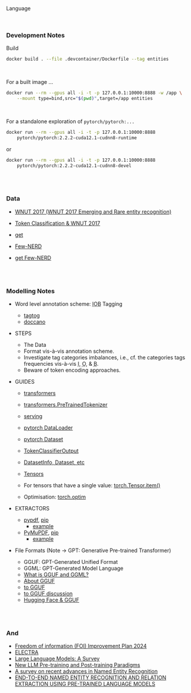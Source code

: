 <br>

Language

<br>

### Development Notes

Build

```bash
docker build . --file .devcontainer/Dockerfile --tag entities
```

<br>

For a built image ...

```bash
docker run --rm --gpus all -i -t -p 127.0.0.1:10000:8888 -w /app \
    --mount type=bind,src="$(pwd)",target=/app entities
```

<br>

For a standalone exploration of `pytorch/pytorch:...`

```bash
docker run --rm --gpus all -i -t -p 127.0.0.1:10000:8888 
	pytorch/pytorch:2.2.2-cuda12.1-cudnn8-runtime
```

or

```bash
docker run --rm --gpus all -i -t -p 127.0.0.1:10000:8888 
	pytorch/pytorch:2.2.2-cuda12.1-cudnn8-devel
```

<br>
<br>

### Data

* [WNUT 2017 (WNUT 2017 Emerging and Rare entity recognition)](https://paperswithcode.com/dataset/wnut-2017-emerging-and-rare-entity)
* [Token Classification & WNUT 2017](https://huggingface.co/docs/transformers/tasks/token_classification)
* [get](https://huggingface.co/datasets/leondz/wnut_17)

* [Few-NERD](https://paperswithcode.com/dataset/few-nerd)
* [get Few-NERD](https://huggingface.co/datasets/DFKI-SLT/few-nerd?library=datasets)

<br>
<br>

### Modelling Notes

* Word level annotation scheme: <abbr title="Inside, Outside, Beginning">IOB</abbr> Tagging
  * [tagtog](https://docs.tagtog.com)
  * [doccano](https://github.com/doccano/doccano)

* STEPS
  * The Data
  * Format vis-à-vis annotation scheme.
  * Investigate tag categories imbalances, i.e., cf. the categories tags frequencies vis-à-vis <abbr title="inside">I</abbr>, <abbr title="outside">O</abbr>, & <abbr title="beginning">B</abbr>.
  * Beware of token encoding approaches.

* GUIDES
  * [transformers](https://huggingface.co/docs/transformers/index)
  * [transformers.PreTrainedTokenizer](https://huggingface.co/docs/transformers/v4.41.3/en/main_classes/tokenizer#transformers.PreTrainedTokenizer.__call__)
  * [serving](https://medium.com/@anthonyproctor/how-to-use-ollama-an-introduction-to-efficient-ai-model-serving-43870d5ae62c)
  * [pytorch DataLoader](https://pytorch.org/docs/stable/data.html#torch.utils.data.DataLoader)
  * [pytorch Dataset](https://pytorch.org/docs/stable/data.html#torch.utils.data.Dataset)
  * [TokenClassifierOutput](https://huggingface.co/docs/transformers/main_classes/output#transformers.modeling_outputs.TokenClassifierOutput)
  * [DatasetInfo, Dataset, etc](https://huggingface.co/docs/datasets/v2.20.0/en/package_reference/main_classes#main-classes)

  * [Tensors](https://pytorch.org/docs/stable/tensors.html)
  * For tensors that have a single value: [torch.Tensor.item()](https://pytorch.org/docs/stable/generated/torch.Tensor.item.html#torch.Tensor.item)

  * Optimisation: [torch.optim](https://pytorch.org/docs/stable/optim.html#module-torch.optim)

* EXTRACTORS
  * [pypdf](https://pypdf.readthedocs.io/en/stable/user/extract-text.html), [pip](https://pypi.org/project/pypdf/)
    * [example](https://www.geeksforgeeks.org/extract-text-from-pdf-file-using-python/)
  * [PyMuPDF](https://pymupdf.readthedocs.io/en/latest/), [pip](https://pypi.org/project/PyMuPDF/)
    * [example](https://www.geeksforgeeks.org/extract-text-from-pdf-file-using-python/)


* File Formats (Note $\rightarrow$ GPT: Generative Pre-trained Transformer)
  * GGUF: GPT-Generated Unified Format
  * GGML: GPT-Generated Model Language
  * [What is GGUF and GGML?](https://medium.com/@phillipgimmi/what-is-gguf-and-ggml-e364834d241c)
  * [About GGUF](https://github.com/ggerganov/ggml/blob/master/docs/gguf.md)
  * [to GGUF](https://medium.com/@qdrddr/the-easiest-way-to-convert-a-model-to-gguf-and-quantize-91016e97c987)
  * [to GGUF discussion](https://github.com/ggerganov/llama.cpp/discussions/2948)
  * [Hugging Face & GGUF](https://huggingface.co/docs/hub/gguf)

<br>
<br>

### And

* [Freedom of information (FOI) Improvement Plan 2024](https://www.gov.scot/publications/freedom-of-information-foi-improvement-plan-2024/)
* [ELECTRA](https://research.google/blog/more-efficient-nlp-model-pre-training-with-electra/)
* [Large Language Models: A Survey](https://arxiv.org/pdf/2402.06196v1)
* [New LLM Pre-training and Post-training Paradigms](https://magazine.sebastianraschka.com/p/new-llm-pre-training-and-post-training)
* [A survey on recent advances in Named Entity Recognition](https://arxiv.org/html/2401.10825v1)
* [END-TO-END NAMED ENTITY RECOGNITION AND RELATION EXTRACTION USING PRE-TRAINED LANGUAGE MODELS](https://arxiv.org/pdf/1912.13415)

<br>
<br>

<br>
<br>

<br>
<br>

<br>
<br>
